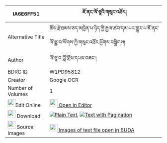 |IA6E6FF51|ཇོ་ནང་ལོ་ཙཱའི་གསུང་འཐོར། 
| --- | --- 
|Alternative Title |ཆོས་རྗེ་ཐམས་ཅད་མཁྱེན་པ་ཉིད་ཀྱི་རྒྱལ་ཚབ་དམ་པར་གྱུར་པ་ཇོ་ནང་ལོ་ཙྪ་བ་སོགས་ཀྱི་གསུང་འཐོར་ཕྱོགས་བསྒྲིགས།
|Author| ལོ་ཙཱ་བ་བློ་གྲོས་དཔལ་བཟང་།
|BDRC ID | W1PD95812
|Creator | Google OCR
|Number of Volumes| 1
|<img width="25" src="https://img.icons8.com/color/25/000000/edit-property.png">Edit Online| [<img width="25" src="https://avatars.githubusercontent.com/u/45091458?s=200&v=4"> Open in Editor](http://editor.openpecha.org/IA6E6FF51)
|<img width="25" src="https://img.icons8.com/fluent/48/000000/download-2.png"/>  Download | [![](https://img.icons8.com/color/20/000000/txt.png)Plain Text](https://github.com/Openpecha/IA6E6FF51/releases/download/v1/jo_nang_lo_tse_sung_tor_plain_IA6E6FF51.zip), [![](https://img.icons8.com/color/20/000000/txt.png)Text with Pagination](https://github.com/Openpecha/IA6E6FF51/releases/download/v1/jo_nang_lo_tse_sung_tor_pages_IA6E6FF51.zip)
|<img width="25" src="https://img.icons8.com/plasticine/100/000000/pictures-folder.png"/>  Source Images | [<img width="25" src="https://library.bdrc.io/icons/BUDA-small.svg"> Images of text file open in BUDA](https://library.bdrc.io/show/bdr:W1PD95812)
